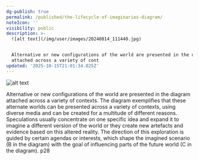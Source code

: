 ```yaml
---
dg-publish: true
permalink: /published/the-lifecycle-of-imaginaries-diagram/
noteIcon: ''
visibility: public
description: >-
  ![alt text](/img/user/images/20240814_111440.jpg)


  Alternative or new configurations of the world are presented in the diagram
  attached across a variety of cont
updated: '2025-10-15T21:01:34.025Z'
---
```


![alt text](/img/user/images/20240814_111440.jpg)

Alternative or new configurations of the world are presented in the diagram attached across a variety of contexts. The diagram exemplifies that these alternate worlds can be presented across a variety of contexts, using diverse media and can be created for a multitude of different reasons. Speculations usually concentrate on one specific idea and expand it to imagine a different version of the world or they create new artefacts and evidence based on this altered reality. The direction of this exploration is guided by certain agendas or interests, which shape the imagined scenario (B in the diagram) with the goal of influencing parts of the future world (C in the diagram). p28


